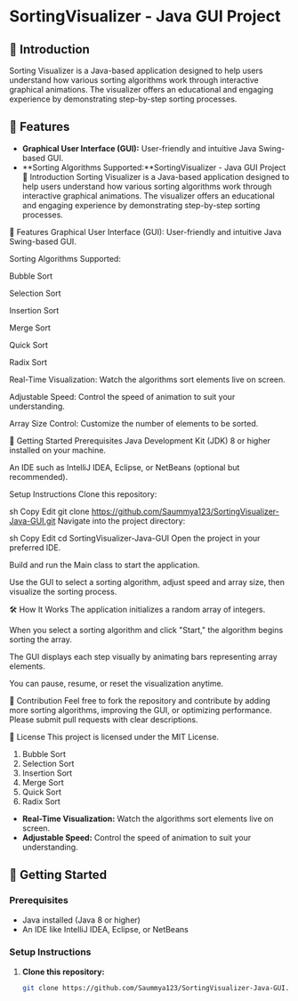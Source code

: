 # SortingVisualizer - Java GUI Project

## 📌 Introduction
Sorting Visualizer is a Java-based application designed to help users understand how various sorting algorithms work through interactive graphical animations. The visualizer offers an educational and engaging experience by demonstrating step-by-step sorting processes.

## 🎯 Features
- **Graphical User Interface (GUI):** User-friendly and intuitive Java Swing-based GUI.
- **Sorting Algorithms Supported:**SortingVisualizer - Java GUI Project
📌 Introduction
Sorting Visualizer is a Java-based application designed to help users understand how various sorting algorithms work through interactive graphical animations. The visualizer offers an educational and engaging experience by demonstrating step-by-step sorting processes.

🎯 Features
Graphical User Interface (GUI): User-friendly and intuitive Java Swing-based GUI.

Sorting Algorithms Supported:

Bubble Sort

Selection Sort

Insertion Sort

Merge Sort

Quick Sort

Radix Sort

Real-Time Visualization: Watch the algorithms sort elements live on screen.

Adjustable Speed: Control the speed of animation to suit your understanding.

Array Size Control: Customize the number of elements to be sorted.

🚀 Getting Started
Prerequisites
Java Development Kit (JDK) 8 or higher installed on your machine.

An IDE such as IntelliJ IDEA, Eclipse, or NetBeans (optional but recommended).

Setup Instructions
Clone this repository:

sh
Copy
Edit
git clone https://github.com/Saummya123/SortingVisualizer-Java-GUI.git
Navigate into the project directory:

sh
Copy
Edit
cd SortingVisualizer-Java-GUI
Open the project in your preferred IDE.

Build and run the Main class to start the application.

Use the GUI to select a sorting algorithm, adjust speed and array size, then visualize the sorting process.

🛠️ How It Works
The application initializes a random array of integers.

When you select a sorting algorithm and click "Start," the algorithm begins sorting the array.

The GUI displays each step visually by animating bars representing array elements.

You can pause, resume, or reset the visualization anytime.

🤝 Contribution
Feel free to fork the repository and contribute by adding more sorting algorithms, improving the GUI, or optimizing performance. Please submit pull requests with clear descriptions.

📄 License
This project is licensed under the MIT License.
  1. Bubble Sort  
  2. Selection Sort  
  3. Insertion Sort  
  4. Merge Sort  
  5. Quick Sort  
  6. Radix Sort
- **Real-Time Visualization:** Watch the algorithms sort elements live on screen.
- **Adjustable Speed:** Control the speed of animation to suit your understanding.

## 🚀 Getting Started

### Prerequisites
- Java installed (Java 8 or higher)
- An IDE like IntelliJ IDEA, Eclipse, or NetBeans

### Setup Instructions
1. **Clone this repository:**
   ```sh
   git clone https://github.com/Saummya123/SortingVisualizer-Java-GUI.git





